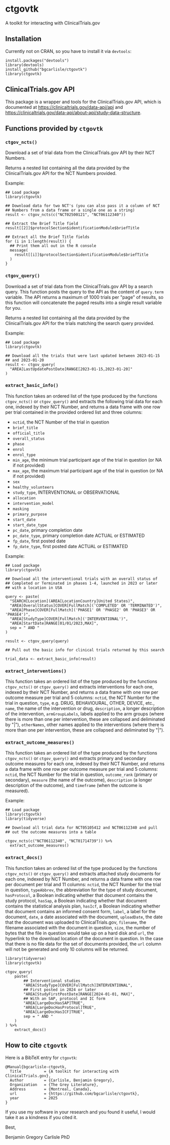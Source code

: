 # ctgovtk

A toolkit for interacting with ClinicalTrials.gov

## Installation

Currently not on CRAN, so you have to install it via `devtools`:

```
install.packages("devtools")
library(devtools)
install_github("bgcarlisle/ctgovtk")
library(ctgovtk)

```

## ClinicalTrials.gov API

This package is a wrapper and tools for the ClinicalTrials.gov API, which is documented at <https://clinicaltrials.gov/data-api/api> and <https://clinicaltrials.gov/data-api/about-api/study-data-structure>.

## Functions provided by `ctgovtk`

### `ctgov_ncts()`

Download a set of trial data from the ClinicalTrials.gov API by their
NCT Numbers.

Returns a nested list containing all the data provided by the
ClinicalTrials.gov API for the NCT Numbers provided.

Example:

```
## Load package
library(ctgovtk)

## Download data for two NCT's (you can also pass it a column of NCT
## Numbers from a data frame or a single one as a string)
result <- ctgov_ncts(c("NCT02500121", "NCT06112340"))

## Extract the Brief Title field
result[[2]]$protocolSection$identificationModule$briefTitle

## Extract all the Brief Title fields
for (i in 1:length(result)) {
  ## Print them all out in the R console
  message(
    result[[i]]$protocolSection$identificationModule$briefTitle
  )
}

```

### `ctgov_query()`

Download a set of trial data from the ClinicalTrials.gov API by a
search query. This function posts the query to the API as the content
of `query.term` variable. The API returns a maximum of 1000 trials per
"page" of results, so this function will concatenate the paged results
into a single result variable for you.

Returns a nested list containing all the data provided by the
ClinicalTrials.gov API for the trials matching the search query
provided.

Example:

```
## Load package
library(ctgovtk)

## Download all the trials that were last updated between 2023-01-15
## and 2023-01-20
result <- ctgov_query(
  "AREA[LastUpdatePostDate]RANGE[2023-01-15,2023-01-20]"
)
```

### `extract_basic_info()`

This function takes an ordered list of the type produced by the
functions `ctgov_ncts()` or `ctgov_query()` and extracts the following
trial data for each one, indexed by their NCT Number, and returns a
data frame with one row per trial contained in the provided ordered
list and three columns:

* `nctid`, the NCT Number of the trial in question
* `brief_title`
* `official_title`
* `overall_status`
* `phase`
* `enrol`
* `enrol_type`
* `min_age`, the minimum trial participant age of the trial in
  question (or NA if not provided)
* `max_age`, the maximum trial participant age of the trial in
  question (or NA if not provided)
* `sex`
* `healthy_volunteers`
* `study_type`, INTERVENTIONAL or OBSERVATIONAL
* `allocation`
* `intervention_model`
* `masking`
* `primary_purpose`
* `start_date`
* `start_date_type`
* `pc_date`, primary completion date
* `pc_date_type`, primary completion date ACTUAL or ESTIMATED
* `fp_date`, first posted date
* `fp_date_type`, first posted date ACTUAL or ESTIMATED

Example:

```
## Load package
library(ctgovtk)

## Download all the interventional trials with an overall status of
## Completed or Terminated in phases 1-4, launched in 2023 or later
## with a location in USA

query <- paste(
  "SEARCH[Location](AREA[LocationCountry]United States)",
  "AREA[OverallStatus]COVER[FullMatch]('COMPLETED' OR 'TERMINATED')",
  "AREA[Phase]COVER[FullMatch]('PHASE1' OR 'PHASE2' OR 'PHASE3' OR 'PHASE4')",
  "AREA[StudyType]COVER[FullMatch]('INTERVENTIONAL')",
  "AREA[StartDate]RANGE[01/01/2023,MAX]",
  sep = " AND "
)

result <- ctgov_query(query)

## Pull out the basic info for clinical trials returned by this search

trial_data <- extract_basic_info(result)

```

### `extract_interventions()`

This function takes an ordered list of the type produced by the
functions `ctgov_ncts()` or `ctgov_query()` and extracts interventions
for each one, indexed by their NCT Number, and returns a data frame
with one row per outcome measure per trial and 5 columns: `nctid`, the
NCT Number for the trial in question, `type`, e.g. DRUG, BEHAVIOURAL,
OTHER, DEVICE, etc., `name`, the name of the intervention or drug,
`description`, a longer description of the intervention,
`armGroupLabels`, labels applied to the arm groups (where there is
more than one per intervention, these are collapsed and deliminated by
"|"), `otherNames`, other names applied to the interventions (where
there is more than one per intervention, these are collapsed and
deliminated by "|").


### `extract_outcome_measures()`

This function takes an ordered list of the type produced by the
functions `ctgov_ncts()` or `ctgov_query()` and extracts primary and
secondary outcome measures for each one, indexed by their NCT Number,
and returns a data frame with one row per outcome measure per trial
and 5 columns: `nctid`, the NCT Number for the trial in question,
`outcome_rank` (primary or secondary), `measure` (the name of the
outcome), `description` (a longer description of the outcome), and
`timeframe` (when the outcome is measured).

Example:

```
## Load package
library(ctgovtk)
library(tidyverse)

## Download all trial data for NCT05105412 and NCT06112340 and pull
## out the outcome measures into a table

ctgov_ncts(c("NCT06112340", "NCT01714739")) %>%
  extract_outcome_measures()
```

### `extract_docs()`

This function takes an ordered list of the type produced by the
functions `ctgov_ncts()` or `ctgov_query()` and extracts attached
study documents for each one, indexed by NCT Number, and returns a
data frame with one row per document per trial and 11 columns:
`nctid`, the NCT Number for the trial in question, `typeAbbrev`, the
abbreviation for the type of study document, `hasProtocol`, a Boolean
indicating whether that document contains the study protocol,
`hasSap`, a Boolean indicating whether that document contains the
statistical analysis plan, `hasIcf`, a Boolean indicating whether that
document contains an informed consent form, `label`, a label for the
document, `date`, a date associated with the document, `uploadDate`,
the date that the document was uploaded to ClinicalTrials.gov,
`filename`, the filename associated with the document in question,
`size`, the number of bytes that the file in question would take up on
a hard disk and `url`, the hyperlink to the download location of the
document in question. In the case that there is no file data for the
set of documents provided, the `url` column will not be generated and
only 10 columns will be returned.

```
library(tidyverse)
library(ctgovtk)

ctgov_query(
    paste(
        ## Interventional studies
        "AREA[StudyType]COVER[FullMatch]INTERVENTIONAL",
        ## First posted in 2024 or later
        "AREA[StudyFirstPostDate]RANGE[2024-01-01, MAX]",
        ## With an SAP, protocol and IC form
        "AREA[LargeDocHasSAP]TRUE",
        "AREA[LargeDocHasProtocol]TRUE",
        "AREA[LargeDocHasICF]TRUE",
        sep = " AND "
    )
) %>%
    extract_docs()

```

## How to cite `ctgovtk`

Here is a BibTeX entry for `ctgovtk`:

```
@Manual{bgcarlisle-ctgovtk,
  Title          = {A toolkit for interacting with ClinicalTrials.gov},
  Author         = {Carlisle, Benjamin Gregory},
  Organization   = {The Grey Literature},
  Address        = {Montreal, Canada},
  url            = {https://github.com/bgcarlisle/ctgovtk},
  year           = 2025
}
```

If you use my software in your research and you found it useful, I
would take it as a kindness if you cited it.

Best,

Benjamin Gregory Carlisle PhD

